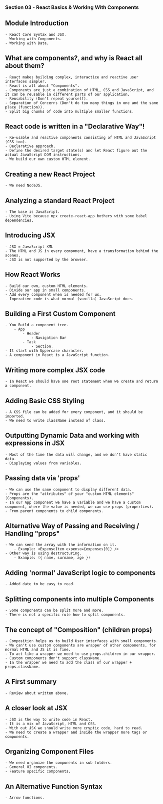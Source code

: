 ### Section 03 - React Basics & Working With Components

## Module Introduction

    - React Core Syntax and JSX.
    - Working with Components.
    - Working with Data.

## What are components?, and why is React all about them?

    - React makes building complex, interactice and reactive user interfaces simpler.
    - React is all about "Components".
    - Components are just a combination of HTML, CSS and JavaScript, and it can be reusable in different parts of our application.
    - Reusability (Don't repeat yourself).
    - Separation of Concerns (Don't do too many things in one and the same place (function)).
    - Split big chunks of code into multiple smaller functions.

## React code is written in a "Declarative Way"!

    - Re-usable and reactive components consisting of HTML and JavaScript (CSS too).
    - Declarative approach.
    - Define the desired target state(s) and let React figure out the actual JavaScript DOM instructions.
    - We build our own custom HTML element.

## Creating a new React Project

    - We need NodeJS.

## Analyzing a standard React Project

    - The base is JavaScript.
    - Using Vite because npx create-react-app bothers with some babel dependencies.

## Introducing JSX

    - JSX = JavaScript XML
    - The HTML and JS in every component, have a transformation behind the scenes.
    - JSX is not supported by the browser.

## How React Works

    - Build our own, custom HTML elements.
    - Divide our app in small components.
    - Add every component when is needed for us.
    - Imperative code is what normal (vanilla) JavaScript does.

## Building a First Custom Component

    - You Build a component tree.
        - App
            - Header
                - Navigation Bar
            - Task
                - Section.
    - It start with Uppercase character.
    - A component in React is a JavaScript function.

## Writing more complex JSX code

    - In React we should have one root statement when we create and return a component.

## Adding Basic CSS Styling

    - A CSS file can be added for every component, and it should be imported.
    - We need to write className instead of class.

## Outputting Dynamic Data and working with expressions in JSX

    - Most of the time the data will change, and we don't have static data.
    - Displaying values from variables.

## Passing data via 'props'

    - We can use the same component to display different data.
    - Props are the "attributes" of your "custom HTML elements" (Components).
    - In our App component we have a variable and we have a custom component, where the value is needed, we can use props (properties).
    - From parent components to child components.

## Alternative Way of Passing and Receiving / Handling "props"

    - We can send the array with the information on it.
        - Example: <ExpenseItem expense={expenses[0]} />
    - Other way is using destructuring.
        - Example: ({ name, surname, age })

## Adding 'normal' JavaScript logic to components

    - Added date to be easy to read.

## Splitting components into multiple Components

    - Some components can be split more and more.
    - There is not a specific rule how to split components.

## The concept of "Composition" (children props)

    - Composition helps us to build User interfaces with small components.
    - We can't use custom components are wrapper of other components, for normal HTML and JS it is fine.
    - To act like a wrapper we need to use props.children in our wrapper.
    - Custom components don't support className.
    - In the wrapper we need to add the class of our wrapper + props.className.

## A First summary

    - Review about written above.

## A closer look at JSX

    - JSX is the way to write code in React.
    - It is a mix of JavaScript, HTML and CSS.
    - With out JSX we should write more cryptic code, hard to read.
    - We need to create a wrapper and inside the wrapper more tags or components.

## Organizing Component Files

    - We need organize the components in sub folders.
    - General UI components.
    - Feature specific components.

## An Alternative Function Syntax

    - Arrow functions.

